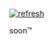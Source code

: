 [![refresh](https://github.com/French-Cat/French-Cat/actions/workflows/auto.yml/badge.svg)](https://github.com/French-Cat/French-Cat/actions/workflows/auto.yml)

soon™️
